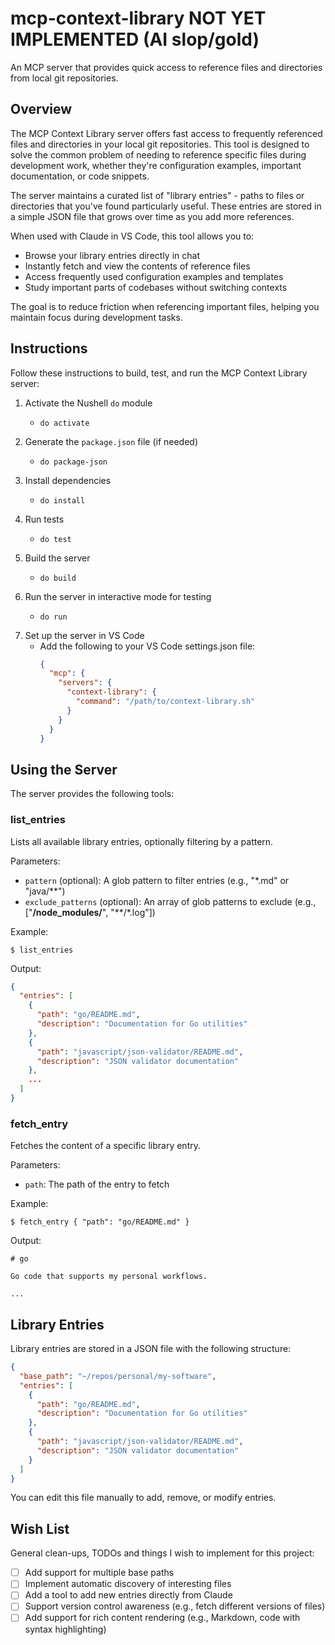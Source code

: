 # mcp-context-library NOT YET IMPLEMENTED (AI slop/gold)

An MCP server that provides quick access to reference files and directories from local git repositories.


## Overview

The MCP Context Library server offers fast access to frequently referenced files and directories in your local git repositories. This tool is designed to solve the common problem of needing to reference specific files during development work, whether they're configuration examples, important documentation, or code snippets.

The server maintains a curated list of "library entries" - paths to files or directories that you've found particularly useful. These entries are stored in a simple JSON file that grows over time as you add more references.

When used with Claude in VS Code, this tool allows you to:
- Browse your library entries directly in chat
- Instantly fetch and view the contents of reference files
- Access frequently used configuration examples and templates
- Study important parts of codebases without switching contexts

The goal is to reduce friction when referencing important files, helping you maintain focus during development tasks.


## Instructions

Follow these instructions to build, test, and run the MCP Context Library server:

1. Activate the Nushell `do` module
   * ```shell
     do activate
     ```
2. Generate the `package.json` file (if needed)
   * ```shell
     do package-json
     ```
3. Install dependencies
   * ```shell
     do install
     ```
4. Run tests
   * ```shell
     do test
     ```
5. Build the server
   * ```shell
     do build
     ```
6. Run the server in interactive mode for testing
   * ```shell
     do run
     ```
7. Set up the server in VS Code
   * Add the following to your VS Code settings.json file:
     ```json
     {
       "mcp": {
         "servers": {
           "context-library": {
             "command": "/path/to/context-library.sh"
           }
         }
       }
     }
     ```


## Using the Server

The server provides the following tools:

### list_entries

Lists all available library entries, optionally filtering by a pattern.

Parameters:
- `pattern` (optional): A glob pattern to filter entries (e.g., "*.md" or "java/**")
- `exclude_patterns` (optional): An array of glob patterns to exclude (e.g., ["**/node_modules/**", "**/*.log"])

Example:
```
$ list_entries
```

Output:
```json
{
  "entries": [
    {
      "path": "go/README.md",
      "description": "Documentation for Go utilities"
    },
    {
      "path": "javascript/json-validator/README.md",
      "description": "JSON validator documentation"
    },
    ...
  ]
}
```

### fetch_entry

Fetches the content of a specific library entry.

Parameters:
- `path`: The path of the entry to fetch

Example:
```
$ fetch_entry { "path": "go/README.md" }
```

Output:
```
# go

Go code that supports my personal workflows.

...
```

## Library Entries

Library entries are stored in a JSON file with the following structure:

```json
{
  "base_path": "~/repos/personal/my-software",
  "entries": [
    {
      "path": "go/README.md",
      "description": "Documentation for Go utilities"
    },
    {
      "path": "javascript/json-validator/README.md",
      "description": "JSON validator documentation"
    }
  ]
}
```

You can edit this file manually to add, remove, or modify entries.

## Wish List

General clean-ups, TODOs and things I wish to implement for this project:

* [ ] Add support for multiple base paths
* [ ] Implement automatic discovery of interesting files
* [ ] Add a tool to add new entries directly from Claude
* [ ] Support version control awareness (e.g., fetch different versions of files)
* [ ] Add support for rich content rendering (e.g., Markdown, code with syntax highlighting)
